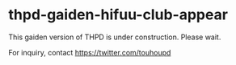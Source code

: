 # thpd-gaiden-hifuu-club-appear

This gaiden version of THPD is under construction. Please wait.

For inquiry, contact https://twitter.com/touhoupd
